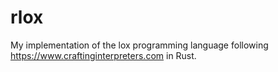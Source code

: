 # rlox

My implementation of the lox programming language following
https://www.craftinginterpreters.com in Rust.

